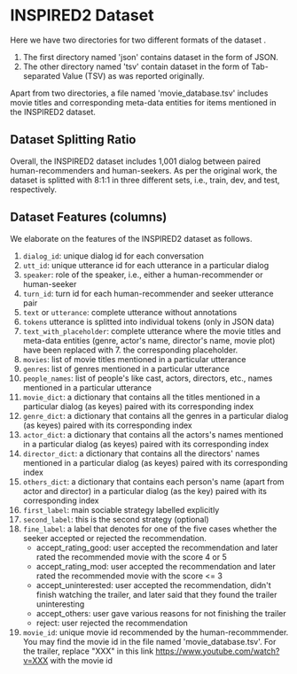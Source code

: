 # INSPIRED2 Dataset

Here we have two directories for two different formats of the dataset .

1. The first directory named 'json' contains dataset in the form of JSON.
2. The other directory named 'tsv' contain dataset in the form of Tab-separated Value (TSV) as was reported originally. 

Apart from two directories, a file named 'movie_database.tsv' includes movie titles and corresponding meta-data entities for items mentioned in the INSPIRED2 dataset.

## Dataset Splitting Ratio
Overall, the INSPIRED2 dataset includes 1,001 dialog between paired human-recommenders and human-seekers. As per the original work, the dataset is splitted with 8:1:1 in three different sets, i.e., train, dev, and test, respectively.

## Dataset Features (columns)
We elaborate on the features of the INSPIRED2 dataset as follows.


1. `dialog_id`: unique dialog id for each conversation
2. `utt_id`: unique utterance id for each utterance in a particular dialog
3. `speaker`: role of the speaker, i.e., either a human-recommender or human-seeker
4. `turn_id`: turn id for each human-recommender and seeker utterance pair
5. `text` or `utterance`: complete utterance without annotations
6. `tokens` utterance is splitted into individual tokens (only in JSON data)  
7. `text_with_placeholder`: complete utterance where the movie titles and meta-data entities (genre, actor's name, director's name, movie plot) have been replaced with 7.  the corresponding placeholder. 
8. `movies`: list of movie titles mentioned in a particular utterance
9. `genres`: list of genres mentioned in a particular utterance
10. `people_names`: list of people's like cast, actors, directors, etc., names mentioned in a particular utterance
11. `movie_dict`: a dictionary that contains all the titles mentioned in a particular dialog (as keyes) paired with its corresponding index
12. `genre_dict`: a dictionary that contains all the genres in a particular dialog (as keyes) paired with its corresponding index
13. `actor_dict`: a dictionary that contains all the actors's names mentioned in a particular dialog (as keyes) paired with its corresponding index
14. `director_dict`: a dictionary that contains all the directors' names mentioned in a particular dialog (as keyes) paired with its corresponding index
15. `others_dict`: a dictionary that contains each person's name (apart from actor and director) in a particular dialog (as the key) paired with its corresponding index
16. `first_label`: main sociable strategy labelled explicitly
17. `second_label`: this is the second strategy (optional)
18. `fine_label`: a label that denotes for one of the five cases whether the seeker accepted or rejected the recommendation.
	* accept_rating_good: user accepted the recommendation and later rated the recommended movie with the score 4 or 5
	* accept_rating_mod: user accepted the recommendation and later rated the recommended movie with the  score <= 3
	* accept_uninterested: user accepted the recommendation, didn't finish watching the trailer, and later said that they found the trailer uninteresting
	* accept_others: user gave various reasons for not finishing the trailer
	* reject: user rejected the recommendation
19. `movie_id`: unique movie id recommended by the human-recommmender. You may find the movie id in the file named 'movie_database.tsv'. For the trailer, replace "XXX" in this link https://www.youtube.com/watch?v=XXX with the movie id
